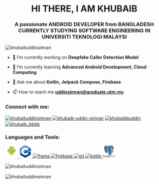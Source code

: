 <h1 align="center">HI THERE, I AM KHUBAIB</h1>
<h3 align="center">A passionate ANDROID DEVELOPER from BANGLADESH CURRENTLY STUDYING SOFTWARE ENGINEERING IN UNIVERSITI TEKNOLOGI MALAYSI</h3>

<p align="left"> <img src="https://komarev.com/ghpvc/?username=khobaituddinsimran&label=Profile%20views&color=0e75b6&style=flat" alt="khobaituddinsimran" /> </p>

- 🔭 I’m currently working on **Deepfake Caller Detection Model**

- 🌱 I’m currently learning **Advanced Android Development, Cloud Computing**

- 💬 Ask me about **Kotlin, Jetpack Compose, Firebase**

- 📫 How to reach me **uddinsimran@graduate.utm.my**

<h3 align="left">Connect with me:</h3>
<p align="left">
<a href="https://linkedin.com/in/khobaituddinsimran" target="blank"><img align="center" src="https://raw.githubusercontent.com/rahuldkjain/github-profile-readme-generator/master/src/images/icons/Social/linked-in-alt.svg" alt="khobaituddinsimran" height="30" width="40" /></a>
<a href="https://stackoverflow.com/users/khubaib-uddin-simran" target="blank"><img align="center" src="https://raw.githubusercontent.com/rahuldkjain/github-profile-readme-generator/master/src/images/icons/Social/stack-overflow.svg" alt="khubaib-uddin-simran" height="30" width="40" /></a>
<a href="https://fb.com/khubaibbuddin" target="blank"><img align="center" src="https://raw.githubusercontent.com/rahuldkjain/github-profile-readme-generator/master/src/images/icons/Social/facebook.svg" alt="khubaibbuddin" height="30" width="40" /></a>
<a href="https://instagram.com/khubaib_bbbb" target="blank"><img align="center" src="https://raw.githubusercontent.com/rahuldkjain/github-profile-readme-generator/master/src/images/icons/Social/instagram.svg" alt="khubaib_bbbb" height="30" width="40" /></a>
</p>

<h3 align="left">Languages and Tools:</h3>
<p align="left"> <a href="https://developer.android.com" target="_blank" rel="noreferrer"> <img src="https://raw.githubusercontent.com/devicons/devicon/master/icons/android/android-original-wordmark.svg" alt="android" width="40" height="40"/> </a> <a href="https://www.w3schools.com/cpp/" target="_blank" rel="noreferrer"> <img src="https://raw.githubusercontent.com/devicons/devicon/master/icons/cplusplus/cplusplus-original.svg" alt="cplusplus" width="40" height="40"/> </a> <a href="https://www.figma.com/" target="_blank" rel="noreferrer"> <img src="https://www.vectorlogo.zone/logos/figma/figma-icon.svg" alt="figma" width="40" height="40"/> </a> <a href="https://firebase.google.com/" target="_blank" rel="noreferrer"> <img src="https://www.vectorlogo.zone/logos/firebase/firebase-icon.svg" alt="firebase" width="40" height="40"/> </a> <a href="https://git-scm.com/" target="_blank" rel="noreferrer"> <img src="https://www.vectorlogo.zone/logos/git-scm/git-scm-icon.svg" alt="git" width="40" height="40"/> </a> <a href="https://kotlinlang.org" target="_blank" rel="noreferrer"> <img src="https://www.vectorlogo.zone/logos/kotlinlang/kotlinlang-icon.svg" alt="kotlin" width="40" height="40"/> </a> <a href="https://www.postgresql.org" target="_blank" rel="noreferrer"> <img src="https://raw.githubusercontent.com/devicons/devicon/master/icons/postgresql/postgresql-original-wordmark.svg" alt="postgresql" width="40" height="40"/> </a> </p>

<p><img align="center" src="https://github-readme-stats.vercel.app/api/top-langs?username=khobaituddinsimran&show_icons=true&locale=en&layout=compact" alt="khobaituddinsimran" /></p>

<p><img align="center" src="https://github-readme-streak-stats.herokuapp.com/?user=khobaituddinsimran&" alt="khobaituddinsimran" /></p>
